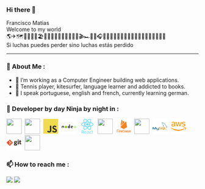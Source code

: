 ### Hi there 👋

<!--
**frmatias/frmatias** is a ✨ _special_ ✨ repository because its `README.md` (this file) appears on your GitHub profile.
-->

Francisco Matias <br />
Welcome to my world<br />
🌎✈🗺⛹🏻🏄🏻🏖🖖📸🍾🍉🍕🍫🍦🧀🍣🎡🎬🏎📱🔀🎧👨🏽‍💻💯🇧🇷🇩🇪🇺🇸🇳🇱🇮🇹🇨🇭🇫🇷<br />
Si luchas puedes perder sino luchas estás perdido

---

### 💯 About Me :

- 🔭 I’m working as a Computer Engineer building web applications.
- 🌱 Tennis player, kitesurfer, language learner and addicted to books.
- 💭 I speak portuguese, english and french, currently learning german.

### 🥷 Developer by day Ninja by night in :
<div>
  <img src="https://cdn.jsdelivr.net/gh/devicons/devicon/icons/go/go-original.svg"  width="40" height="40" />&nbsp;
  <img src="https://cdn.jsdelivr.net/gh/devicons/devicon/icons/typescript/typescript-original.svg" width="40" height="40" />&nbsp;
  <img src="https://github.com/devicons/devicon/blob/master/icons/javascript/javascript-original.svg" title="JavaScript" alt="JavaScript" width="40" height="40"/>&nbsp;
  <img src="https://github.com/devicons/devicon/blob/master/icons/nodejs/nodejs-original-wordmark.svg" title="NodeJS" alt="NodeJS" width="40" height="40"/>&nbsp;
  <img src="https://github.com/devicons/devicon/blob/master/icons/react/react-original-wordmark.svg" title="React" alt="React" width="40" height="40"/>&nbsp;
  <img src="https://cdn.jsdelivr.net/gh/devicons/devicon/icons/graphql/graphql-plain.svg" width="40" height="40"/>&nbsp;
  <img src="https://github.com/devicons/devicon/blob/master/icons/firebase/firebase-plain-wordmark.svg" title="Firebase" alt="Firebase" width="40" height="40"/>&nbsp;
  <img src="https://cdn.jsdelivr.net/gh/devicons/devicon/icons/postgresql/postgresql-original.svg"  width="40" height="40"/>&nbsp;
  <img src="https://github.com/devicons/devicon/blob/master/icons/mysql/mysql-original-wordmark.svg" title="MySQL"  alt="MySQL" width="40" height="40"/>&nbsp;
  <img src="https://github.com/devicons/devicon/blob/master/icons/amazonwebservices/amazonwebservices-plain-wordmark.svg" title="AWS" alt="AWS" width="40" height="40"/>&nbsp;
  <img src="https://github.com/devicons/devicon/blob/master/icons/git/git-original-wordmark.svg" title="Git" **alt="Git" width="40" height="40"/>&nbsp;
  <img src="https://cdn.jsdelivr.net/gh/devicons/devicon/icons/docker/docker-original.svg" width="40" height="40"/>

</div>

### 📫 How to reach me :

<div>
<a href="https://twitter.com/_fcomatias" target="_blank"><img src="https://img.shields.io/badge/Twitter-blue?style=for-the-badge&logo=twitter&logoColor=white" target="_blank"></a>
<a href = "mailto:vandembergneto@gmail.com"><img src="https://img.shields.io/badge/Gmail-D14836?style=for-the-badge&logo=gmail&logoColor=white" target="_blank"></a>
</div>


